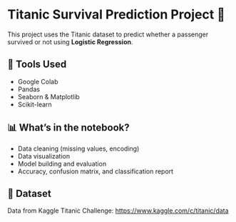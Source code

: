 # Titanic Survival Prediction Project 🚢

This project uses the Titanic dataset to predict whether a passenger survived or not using **Logistic Regression**.

## 🔧 Tools Used
- Google Colab
- Pandas
- Seaborn & Matplotlib
- Scikit-learn

## 📊 What’s in the notebook?
- Data cleaning (missing values, encoding)
- Data visualization
- Model building and evaluation
- Accuracy, confusion matrix, and classification report

## 📌 Dataset
Data from Kaggle Titanic Challenge: https://www.kaggle.com/c/titanic/data
